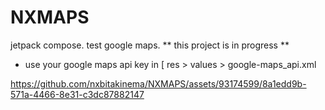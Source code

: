 # NXMAPS
jetpack compose. test google maps. ** this  project is in progress **
- use your google maps api key in [ res > values > google-maps_api.xml

https://github.com/nxbitakinema/NXMAPS/assets/93174599/8a1edd9b-571a-4466-8e31-c3dc87882147

